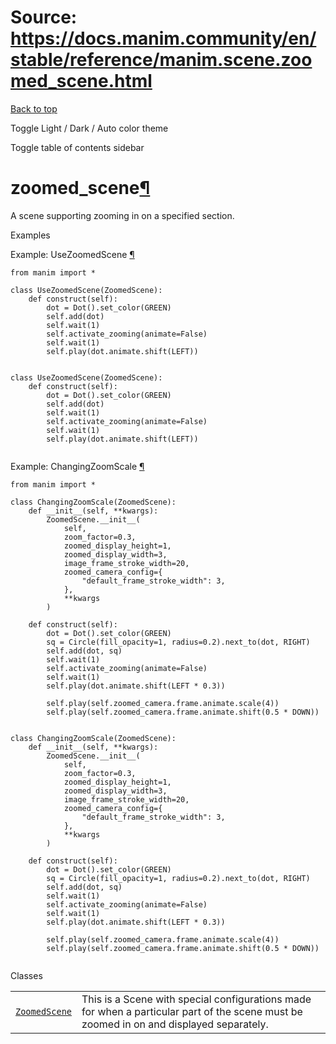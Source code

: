 # Source: https://docs.manim.community/en/stable/reference/manim.scene.zoomed_scene.html

[Back to top](#)

Toggle Light / Dark / Auto color theme

Toggle table of contents sidebar

zoomed\_scene[¶](#module-manim.scene.zoomed_scene "Link to this heading")
=========================================================================

A scene supporting zooming in on a specified section.

Examples

Example: UseZoomedScene [¶](#usezoomedscene)

[
](./UseZoomedScene-1.mp4)

```
from manim import *

class UseZoomedScene(ZoomedScene):
    def construct(self):
        dot = Dot().set_color(GREEN)
        self.add(dot)
        self.wait(1)
        self.activate_zooming(animate=False)
        self.wait(1)
        self.play(dot.animate.shift(LEFT))

```

```

class UseZoomedScene(ZoomedScene):
    def construct(self):
        dot = Dot().set_color(GREEN)
        self.add(dot)
        self.wait(1)
        self.activate_zooming(animate=False)
        self.wait(1)
        self.play(dot.animate.shift(LEFT))


```

Example: ChangingZoomScale [¶](#changingzoomscale)

[
](./ChangingZoomScale-1.mp4)

```
from manim import *

class ChangingZoomScale(ZoomedScene):
    def __init__(self, **kwargs):
        ZoomedScene.__init__(
            self,
            zoom_factor=0.3,
            zoomed_display_height=1,
            zoomed_display_width=3,
            image_frame_stroke_width=20,
            zoomed_camera_config={
                "default_frame_stroke_width": 3,
            },
            **kwargs
        )

    def construct(self):
        dot = Dot().set_color(GREEN)
        sq = Circle(fill_opacity=1, radius=0.2).next_to(dot, RIGHT)
        self.add(dot, sq)
        self.wait(1)
        self.activate_zooming(animate=False)
        self.wait(1)
        self.play(dot.animate.shift(LEFT * 0.3))

        self.play(self.zoomed_camera.frame.animate.scale(4))
        self.play(self.zoomed_camera.frame.animate.shift(0.5 * DOWN))

```

```

class ChangingZoomScale(ZoomedScene):
    def __init__(self, **kwargs):
        ZoomedScene.__init__(
            self,
            zoom_factor=0.3,
            zoomed_display_height=1,
            zoomed_display_width=3,
            image_frame_stroke_width=20,
            zoomed_camera_config={
                "default_frame_stroke_width": 3,
            },
            **kwargs
        )

    def construct(self):
        dot = Dot().set_color(GREEN)
        sq = Circle(fill_opacity=1, radius=0.2).next_to(dot, RIGHT)
        self.add(dot, sq)
        self.wait(1)
        self.activate_zooming(animate=False)
        self.wait(1)
        self.play(dot.animate.shift(LEFT * 0.3))

        self.play(self.zoomed_camera.frame.animate.scale(4))
        self.play(self.zoomed_camera.frame.animate.shift(0.5 * DOWN))


```

Classes

|  |  |
| --- | --- |
| [`ZoomedScene`](manim.scene.zoomed_scene.ZoomedScene.html#manim.scene.zoomed_scene.ZoomedScene "manim.scene.zoomed_scene.ZoomedScene") | This is a Scene with special configurations made for when a particular part of the scene must be zoomed in on and displayed separately. |